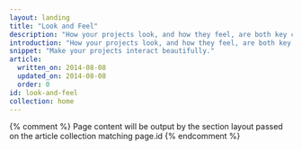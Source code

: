 ```yaml
---
layout: landing
title: "Look and Feel"
description: "How your projects look, and how they feel, are both key components to having success. Learn how to choose the right animations, colors and typefaces to match your site or app's branding and personality."
introduction: "How your projects look, and how they feel, are both key components to having success. Learn how to choose the right animations, colors and typefaces to match your site or app's branding and personality."
snippet: "Make your projects interact beautifully."
article:
  written_on: 2014-08-08
  updated_on: 2014-08-08
  order: 0
id: look-and-feel
collection: home
---
```


{% comment %}
Page content will be output by the section layout passed on the article collection matching page.id
{% endcomment %}

